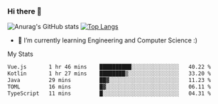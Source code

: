 ### Hi there 👋

![Anurag's GitHub stats](https://github-readme-stats.vercel.app/api?username=MatteoIorio11&show_icons=true&theme=dark) 
[![Top Langs](https://github-readme-stats.vercel.app/api/top-langs/?username=MatteoIorio11&theme=dark)](https://github.com/MatteoIorio11/github-readme-stats)

- 🌱 I’m currently learning Engineering and Computer Science :)

<!--
**MatteoIorio11/MatteoIorio11** is a ✨ _special_ ✨ repository because its `README.md` (this file) appears on your GitHub profile.

Here are some ideas to get you started:

- 🔭 I’m currently working on ...
- 🌱 I’m currently learning ...
- 👯 I’m looking to collaborate on ...
- 🤔 I’m looking for help with ...
- 💬 Ask me about ...
- 📫 How to reach me: ...
- 😄 Pronouns: ...
- ⚡ Fun fact: ...
-->
My Stats
<!--START_SECTION:waka-->

```txt
Vue.js       1 hr 46 mins    ██████████░░░░░░░░░░░░░░░   40.22 %
Kotlin       1 hr 27 mins    ████████▒░░░░░░░░░░░░░░░░   33.20 %
Java         29 mins         ██▓░░░░░░░░░░░░░░░░░░░░░░   11.23 %
TOML         16 mins         █▓░░░░░░░░░░░░░░░░░░░░░░░   06.11 %
TypeScript   11 mins         █░░░░░░░░░░░░░░░░░░░░░░░░   04.31 %
```

<!--END_SECTION:waka-->
